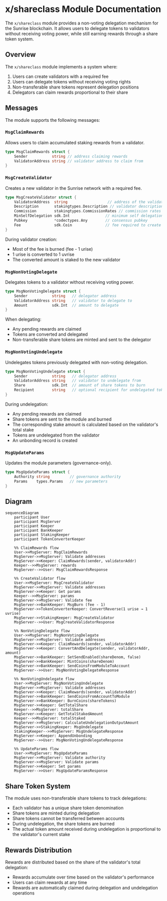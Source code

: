 # x/shareclass Module Documentation

The `x/shareclass` module provides a non-voting delegation mechanism for the Sunrise blockchain. It allows users to delegate tokens to validators without receiving voting power, while still earning rewards through a share token system.

## Overview

The `x/shareclass` module implements a system where:

1. Users can create validators with a required fee
2. Users can delegate tokens without receiving voting rights
3. Non-transferable share tokens represent delegation positions
4. Delegators can claim rewards proportional to their share

## Messages
The module supports the following messages:

### `MsgClaimRewards`

Allows users to claim accumulated staking rewards from a validator.

```go
type MsgClaimRewards struct {
    Sender           string // address claiming rewards
    ValidatorAddress string // validator address to claim from
}
```

### `MsgCreateValidator`
Creates a new validator in the Sunrise network with a required fee.

```go
type MsgCreateValidator struct {
    ValidatorAddress  string                  // address of the validator
    Description       stakingtypes.Description // validator description
    Commission        stakingtypes.CommissionRates // commission rates
    MinSelfDelegation sdk.Int                // minimum self delegation amount
    Pubkey            *codectypes.Any        // consensus pubkey
    Fee               sdk.Coin               // fee required to create validator
}
```

During validator creation:

- Most of the fee is burned (fee - 1 urise)
- 1 urise is converted to 1 uvrise
- The converted amount is staked to the new validator

### `MsgNonVotingDelegate`

Delegates tokens to a validator without receiving voting power.

```go
type MsgNonVotingDelegate struct {
    Sender           string   // delegator address
    ValidatorAddress string   // validator to delegate to
    Amount           sdk.Int  // amount to delegate
}
```

When delegating:

- Any pending rewards are claimed
- Tokens are converted and delegated
- Non-transferable share tokens are minted and sent to the delegator

### `MsgNonVotingUndelegate`

Undelegates tokens previously delegated with non-voting delegation.

```go
type MsgNonVotingUndelegate struct {
    Sender           string   // delegator address
    ValidatorAddress string   // validator to undelegate from
    Share            sdk.Int  // amount of share tokens to burn
    Recipient        string   // optional recipient for undelegated tokens
}
```

During undelegation:

- Any pending rewards are claimed
- Share tokens are sent to the module and burned
- The corresponding stake amount is calculated based on the validator's total stake
- Tokens are undelegated from the validator
- An unbonding record is created

### `MsgUpdateParams`
Updates the module parameters (governance-only).

```go
type MsgUpdateParams struct {
    Authority string         // governance authority
    Params    types.Params   // new parameters
}
```

## Diagram

```mermaid
sequenceDiagram
    participant User
    participant MsgServer
    participant Keeper
    participant BankKeeper
    participant StakingKeeper
    participant TokenConverterKeeper
    
    %% ClaimRewards flow
    User->>MsgServer: MsgClaimRewards
    MsgServer->>MsgServer: Validate addresses
    MsgServer->>Keeper: ClaimRewards(sender, validatorAddr)
    Keeper-->>MsgServer: rewards
    MsgServer-->>User: MsgClaimRewardsResponse

    %% CreateValidator flow
    User->>MsgServer: MsgCreateValidator
    MsgServer->>MsgServer: Validate addresses
    MsgServer->>Keeper: Get params
    Keeper-->>MsgServer: params
    MsgServer->>MsgServer: Validate fee
    MsgServer->>BankKeeper: MsgBurn (fee - 1)
    MsgServer->>TokenConverterKeeper: ConvertReverse(1 urise → 1 uvrise)
    MsgServer->>StakingKeeper: MsgCreateValidator
    MsgServer-->>User: MsgCreateValidatorResponse

    %% NonVotingDelegate flow
    User->>MsgServer: MsgNonVotingDelegate
    MsgServer->>MsgServer: Validate addresses
    MsgServer->>Keeper: ClaimRewards(sender, validatorAddr)
    MsgServer->>Keeper: ConvertAndDelegate(sender, validatorAddr, amount)
    MsgServer->>BankKeeper: SetSendEnabled(shareDenom, false)
    MsgServer->>BankKeeper: MintCoins(shareDenom)
    MsgServer->>BankKeeper: SendCoinsFromModuleToAccount
    MsgServer-->>User: MsgNonVotingDelegateResponse

    %% NonVotingUndelegate flow
    User->>MsgServer: MsgNonVotingUndelegate
    MsgServer->>MsgServer: Validate addresses
    MsgServer->>Keeper: ClaimRewards(sender, validatorAddr)
    MsgServer->>BankKeeper: SendCoinsFromAccountToModule
    MsgServer->>BankKeeper: BurnCoins(shareTokens)
    MsgServer->>Keeper: GetTotalShare
    Keeper-->>MsgServer: totalShare
    MsgServer->>Keeper: GetTotalStakedAmount
    Keeper-->>MsgServer: totalStaked
    MsgServer->>MsgServer: CalculateUndelegationOutputAmount
    MsgServer->>StakingKeeper: MsgUndelegate
    StakingKeeper-->>MsgServer: MsgUndelegateResponse
    MsgServer->>Keeper: AppendUnbonding
    MsgServer-->>User: MsgNonVotingUndelegateResponse

    %% UpdateParams flow
    User->>MsgServer: MsgUpdateParams
    MsgServer->>MsgServer: Validate authority
    MsgServer->>MsgServer: Validate params
    MsgServer->>Keeper: Set params
    MsgServer-->>User: MsgUpdateParamsResponse
```

## Share Token System
The module uses non-transferable share tokens to track delegations:

- Each validator has a unique share token denomination
- Share tokens are minted during delegation
- Share tokens cannot be transferred between accounts
- During undelegation, the share tokens are burned
- The actual token amount received during undelegation is proportional to the validator's current stake

## Rewards Distribution
Rewards are distributed based on the share of the validator's total delegation:

- Rewards accumulate over time based on the validator's performance
- Users can claim rewards at any time
- Rewards are automatically claimed during delegation and undelegation operations